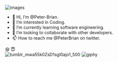 ![images](https://user-images.githubusercontent.com/106863315/193555659-88e7c57c-b25f-4c6f-a5fd-22f2cf66b9e6.jpeg)
- 👋 Hi, I’m @Peter-Brian.
- 👀 I’m interested in Coding.
- 🌱 I’m currently learning software engineering. 
- 💞️ I’m looking to collaborate with other developers.
- 📫 How to reach me @PeterBrian on twitter.

<!---
Peter-Brian/Peter-Brian is a ✨ special ✨ repository because its `README.md` (this file) appears on your GitHub profile.
You can click the Preview link to take a look at your changes.
--->
:smile:	
:innocent:	
![tumblr_mwa55k0ZsD1sgl0ajo1_500](https://user-images.githubusercontent.com/106863315/193553974-c536c555-3fe3-498c-a6f1-27454ed36915.gif)
![giphy](https://user-images.githubusercontent.com/106863315/193555182-db75889e-8569-4e44-9e71-441a055d279c.gif)
